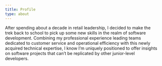 ```yaml
---
title: Profile
type: about
---
```


After spending about a decade in retail leadership, I decided to make the trek back to school to pick up some new skills in the realm of software development. Combining my professional experience leading teams dedicated to customer service and operational efficiency with this newly acquired technical expertise, I know I’m uniquely positioned to offer insights on software projects that can’t be replicated by other junior-level developers.